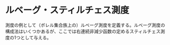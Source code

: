
# ルベーグ・スティルチェス測度

測度の例として（ボレル集合族上の）ルベーグ測度を定義する。ルベーグ測度の構成法はいくつかあるが、ここでは右連続非減少函数の定めるスティルチェス測度の1つとして与える。


<!-- 


\subsection{半環と測度}
測度について議論する上で恐らく最弱の集合族の1つが半環だろう。

\begin{Def}{}{}
集合$ S $において$ \mathscr{S}\subset 2^{S} $が次の3条件を満たすとき、$ \mathscr{S} $は$ S $上の半環であるという。
\begin{EnumCond}
\item $ \emptyset\in\mathscr{S} $である。
\item $ A, B\in\mathscr{S} $なら$ A\cap B\in\mathscr{S} $である。
\item $ A, B\in\mathscr{S} $なら有限個の互いに素な元$ C_{1}, \dotsc, C_{n}\in\mathscr{S} $を用いて$ A\backslash B=\bigsqcup_{i=1}^{n}C_{i} $と表せる。
\end{EnumCond}
\end{Def}

半加法族は半環であり、半環が全体集合$ S $を含むとき半加法族となる。

半加法族に対して成り立った補題が、半環上でも全く同じ証明により成立する。

\begin{Lem}{}{}
$ \mathscr{S}\subset 2^{S} $を半環とする。任意の$ A\in\mathscr{S} $及び$ A_{1}, \dotsc, A_{n}\in\mathscr{S} $に対し、
互いに素な$ B_{1}, \dotsc, B_{m}\in\mathscr{S} $が存在して
\[ A\backslash\bigcup_{i=1}^{n}A_{i}=\bigsqcup_{j=1}^{m}B_{j} \]
と表せる。
\end{Lem}

\begin{Def}{}{}
$ \mathscr{S}\subset 2^{S} $を半環とする。
集合函数$ \mu\colon\mathscr{S}\rightarrow\lbrack 0, \infty \rbrack $が正値かつ有限加法的であるとき、$ \mu $は半環$ \mathscr{S} $上の前測度という。
\end{Def}

次の命題も半加法族のときと全く同様に示すことができる。

\begin{Prop}{}{}
$ \mu $を半環$ \mathscr{S}\subset 2^{S} $上の前測度とする。次が成り立つ。
\begin{EnumCond}
\item $ A\in\mathscr{S} $及び互いに素な$ A_{1}, \dotsc, A_{n}\in\mathscr{S} $に対し、
\[ \bigsqcup_{i=1}^{n}A_{i}\subset A\Rightarrow\sum_{i=1}^{n}\mu( A_{i} )\le\mu( A ) \]
が成り立つ。
\item $ B\in\mathscr{S} $及び$ B_{1}, \dotsc, B_{n}\in\mathscr{S} $に対し、
\[ B\subset\bigcup_{i=1}^{n}B_{i}\Rightarrow\mu( B )\le\sum_{i=1}^{n}\mu( B_{i} ) \]
が成り立つ。
\end{EnumCond}

特に$ \mu $は単調かつ有限劣加法的である。
\end{Prop}

上の補題と命題から、次の命題を示すことができる。

\begin{Prop}{}{}
$ \mu $を半環$ \mathscr{S}\subset 2^{S} $上の前測度とする。$ \lbrace A_{n} \rbrace_{n\in\mathbb{N}}\subset\mathscr{S} $に対し、
互いに素な$ \lbrace D_{n} \rbrace_{n\in\mathbb{N}}\subset\mathscr{S} $が存在して、
\begin{align*}
\bigcup_{n\in\mathbb{N}}A_{n}&=\bigsqcup_{n\in\mathbb{N}}D_{n}, & \sum_{n\in\mathbb{N}}\mu( A_{n} )&\ge\sum_{n\in\mathbb{N}}\mu( D_{n} )
\end{align*}
を満たす。
\end{Prop}

\begin{proof}
（証明）$ B_{1}=A_{1}, B_{n+1}=A_{n+1}\backslash \bigcup_{i=1}^{n}A_{i} $とする。
補題より互いに素な$ D_{n, 1}, \dotsc, D_{n, m_{n}}\in\mathscr{S} $が存在して$ B_{n}=\bigsqcup_{i=1}^{m_{n}}D_{n, i} $と表せる。
このとき$ \bigcup_{n\in\mathbb{N}}=\bigsqcup_{n\in\mathbb{N}}B_{n} $が成り立つ。$ \mu $は単調かつ有限加法的なので
\[ \sum_{n\in\mathbb{N}}\mu( A_{n} )\ge\sum_{n\in\mathbb{N}}\mu( B_{n} )=\sum_{n\in\mathbb{N}}\sum_{i=1}^{m_{n}}\mu( D_{n, i} ) \]
となる。
\end{proof}

半環上の前測度に対する測度への拡張問題については以下の定理が成り立つ。

\begin{Thm}{カラテオドリの拡張定理}{}
$ \mu $は半環$ \mathscr{S}\subset 2^{S} $上の前測度とする。以下は同値である。
\begin{EnumEquiv}
\item $ \sigma\lbrack \mathscr{S} \rbrack $上の測度$ \widehat{\mu} $が存在して$ \widehat{\mu}|_{\mathscr{S}}=\mu $を満たす。
つまり$ A\in\mathscr{S} $なら$ \widehat{\mu}( A )=\mu( A ) $が成り立つ。
\item $ \mu $は弱可算劣加法的である。
\end{EnumEquiv}
\end{Thm}

\begin{proof}
（証明）ホップの拡張定理と同様に証明したい。まず外測度$ \widehat{\mu} $の構成に関しては、$ \mu $から誘導される外測度を考える。

次に$ \mathscr{S}\subset\mathscr{M}_{\widehat{\mu}} $を示したい。$ A\subset\mathscr{S} $及び$ E\subset S $を取る。
$ E $の被覆$ \mathscr{C}\subset\mathscr{S} $を取れば、$ \lbrace C\cap A : C\in\mathscr{C} \rbrace\subset\mathscr{S} $は$ E\cap A $の被覆となる。
また半環の定義より各$ C\in\mathscr{C} $に対して、互いに素な$ D^{C}_{1}, \dotsc, D^{C}_{n( C )}\in\mathscr{S} $が存在して$ C\backslash A=\bigsqcup_{i=1}^{n( C )}D^{C}_{i} $と表せる。
このとき$ \lbrace D^{C}_{i} : C\in\mathscr{C}, 1\le i \le n( C ) \rbrace\subset\mathscr{S} $は$ E\backslash A $の被覆となる。故に
\begin{align*}
\widehat{\mu}( E\cap A )+\widehat{\mu}( E\backslash A )&\le\sum_{C\in\mathscr{C}}\mu( C\cap A )+\sum_{C\in\mathscr{C}}\sum_{i=1}^{n( C )}\mu( D^{C}_{i} ) \\
&=\sum_{C\in\mathscr{C}}\left( \mu( C\cap A )+\sum_{i=1}^{n( C )}\mu( D^{C}_{i} ) \right)
\end{align*}
となる。このとき
\[ C=( C\cap A )\sqcup\bigsqcup_{i=1}^{n( C )}D^{C}_{i} \]
であるから、$ C\in\mathscr{S} $より$ \mu $の有限加法性が使えて結局
\[ \mu( C\cap A )+\sum_{i=1}^{n( C )}\mu( D^{C}_{i} )=\mu( C ) \]
が従う。

以上により$ \widehat{\mu} $は$ \sigma\lbrack \mathscr{S} \rbrack $上の測度となることが分かった。最後に$ \mathscr{S} $上での値を見てみよう。
まず$ A\in\mathscr{S} $に対して定義より$ \widehat{\mu}( A )\le\mu( A ) $が成り立つ。逆を示すために$ A $の被覆$ \mathscr{C}\subset\mathscr{S} $を取る。
先の命題より、互いに素な$ \lbrace D_{n} \rbrace_{n\in\mathbb{N}}\subset\mathscr{S} $が存在して
\begin{align*}
\bigcup_{C\in\mathscr{C}}C&=\bigsqcup_{n\in\mathbb{N}}D_{n}, & \sum_{C\in\mathscr{C}}\mu( C )&\ge\sum_{n\in\mathbb{N}}\mu( D_{n} )
\end{align*}
を満たす。$ \lbrace D_{n} \rbrace_{n\in\mathbb{N}}\subset\mathscr{S} $も$ A $の被覆となるから、$ \mu $の弱可算劣加法性及び単調性より
\[ \mu( A ) = \mu\left( \bigsqcup_{n\in\mathbb{N}}A\cap D_{n} \right) \le \sum_{n\in\mathbb{N}}\mu( A\cap D_{n} ) \le \sum_{n\in\mathbb{N}}\mu( D_{n} ) \le \sum_{C\in\mathscr{C}}\mu( C ) \]
を得る。右辺の下限を取れば$ \mu( A )\le\widehat{\mu}( A ) $が従う。$ \square $
\end{proof}

定理により、半環上の前測度に対しても、可算加法性、可算劣加法性、弱可算劣加法性は全て同値となる。




\subsection{スティルチェス測度}
この節では、ユークリッド空間$ \mathbb{R} $の通常の位相$ \mathcal{O} $において、ボレル集合族$ \sigma\lbrack \mathcal{O} \rbrack $上の測度として、スティルチェス測度の構成を行う。
一般論ではなく具体例に関する内容であることから、連続性の公理に始まる実数$ \mathbb{R} $の性質、あるいは距離空間としての位相的性質、そして解析的な連続性の扱い方などについては既知とする。
和書なら杉浦光夫「解析入門」が網羅的である。ここで用いる大事な性質を一つ挙げるならば、有界閉区間のコンパクト性である。
即ち、閉区間を任意個の開区間で覆ったとき、その中の有限個を選んで再び閉区間を覆うようにできる。コンパクト性については後の章で改めて議論する。

まず$ \mathcal{O} $は開区間から為る可算開基$ \mathcal{B}=\lbrace ( a, b ) : a, b\in\mathbb{Q}, a\lt b \rbrace $を持つ。
つまり第2可算公理を満たすのだが、$ \mathcal{O} $は測度論的には扱い難い。そこで次の集合族について考える。

\begin{Prop}{}{}
空集合及び左半開区間から為る集合を$ \mathscr{I}:=\lbrace ( a, b \rbrack : a, b\in\mathbb{R}, a\lt b \rbrace\cup\lbrace \emptyset \rbrace $とする。
このとき$ \mathscr{I} $は半環であり、$ \sigma\lbrack \mathcal{O} \rbrack=\sigma\lbrack \mathscr{I} \rbrack $を満たす。
\end{Prop}

\begin{proof}
（証明）$ \mathscr{I} $が半環となることは良いだろう。差集合を取るときが特殊で、$ ( a, b \rbrack\subset( c, d \rbrack $のときに限り
$ ( c, d \rbrack\backslash( a, b \rbrack=( c, a \rbrack\sqcup( b, d \rbrack $となるので$ \mathscr{I} $の元の非交叉有限和である。

$ ( a, b \rbrack\in\mathscr{I} $に対し、$ a\lt c\lt b $なる$ c\in\mathbb{Q} $を取る。
また数列$ ( a_{n} )_{n\in\mathbb{N}}, ( b_{n} )_{n\in\mathbb{N}}\subset\mathbb{Q} $を、$ a_{n}\searrow a, b_{n}\searrow b, a\lt a_{n}\lt c\lt b\lt b_{n} $を満たすように取る。このとき
\[ ( a, b \rbrack=\left( \bigcap_{n\in\mathbb{N}}( c, b_{n} ) \right)\cup\left( \bigcup_{n\in\mathbb{N}}( a_{n}, c ) \right) \]
であるから、$ ( a, b \rbrack\in\sigma\lbrack \mathcal{B} \rbrack $を得る。

逆に$ ( a, b )\in\mathcal{B} $に対し、数列$ ( b_{n} )_{n\in\mathbb{N}}\subset\mathbb{Q} $を$ a\lt b_{n} \lt b $を満たすように取る。このとき
\[ ( a, b )=\bigcup_{n\in\mathbb{N}}( a, b_{n} \rbrack \]
であるから、$ ( a, b )\in\sigma\lbrack \mathscr{I} \rbrack $を得る。$ \square $
\end{proof}

以下ボレル集合族$ \sigma\lbrack \mathcal{O} \rbrack=\sigma\lbrack \mathcal{B} \rbrack=\sigma\lbrack \mathscr{I} \rbrack $のことを$ \mathscr{B}( \mathbb{R} ) $で表す。

\begin{Prop}{}{}
$ \varphi\colon\mathbb{R}\rightarrow\mathbb{R} $は右連続な非減少函数とする。$ ( a, b \rbrack\in\mathscr{I} $に対し
\[ \mu( ( a, b \rbrack ):=\varphi( b )-\varphi( a ) \]
と定めると、$ \mu $は半環$ \mathscr{I} $上の前測度となる。
\end{Prop}

\begin{proof}
（証明）$ \mu $が有限加法的であることは明らかだろう。
実際$ ( a, b \rbrack=( a_{1}, b_{1} \rbrack\sqcup\dotsm( a_{n}, b_{n} \rbrack $とすると、$ a_{1}=a, a_{n+1}=b_{n}, b_{n}=b $より、
\begin{align*}
\mu( ( a, b \rbrack ) &= \varphi( b )-\varphi( a ) \\
&= ( \varphi( b_{n} )-\varphi( a_{n} ) )+\dotsm+( \varphi( b_{1} )-\varphi( a_{1} ) ) \\
&= \mu( ( a_{n}, b_{n} \rbrack )+\dotsm+\mu( ( a_{1}, b_{1} \rbrack )
\end{align*}
が成り立つ。

$ \mu $が弱可算劣加法的であることを示そう。$ ( a, b \rbrack=\bigsqcup_{n\in\mathbb{N}}( a_{n}, b_{n} \rbrack $とする。
$ \varepsilon\gt 0 $とする。$ \varphi $は右連続だから、十分小さな$ \delta, \delta_{n} \gt 0 $を取り、
\begin{align*}
\varphi( a+\delta )-\varphi( a )&\lt\frac{\varepsilon}{2}, & \varphi( b_{n}+\delta_{n} )-\varphi( b_{n} )\lt\frac{\varepsilon}{2^{n+1}}
\end{align*}
を満たすようにできる。$ \lbrack a+\delta, b \rbrack\subset\bigcup_{n\in\mathbb{N}}( a_{n}, b_{n}+\delta_{n} ) $より、
コンパクト性から有限集合$ F\subset\mathbb{N} $を選び、特に$ ( a+\delta, b \rbrack\subset\bigcup_{n\in F}( a_{n}, b_{n}+\delta_{n} \rbrack $が成り立つようにできる。
$ \mu $は半環$ \mathscr{I} $上の前測度だから、
\begin{align*}
\mu( ( a, b \rbrack ) &= \varphi( b )-\varphi( a ) \\
&\lt \varphi( b )-\varphi( a+\delta )+\frac{\varepsilon}{2} \\
&= \mu( ( a+\delta, b \rbrack )+\frac{\varepsilon}{2} \\
&\le\sum_{n\in F}\mu( ( a_{n}, b_{n}+\delta_{n} \rbrack )+\frac{\varepsilon}{2} \\
&\lt \sum_{n\in F}\mu( ( a_{n}, b_{n} \rbrack )+\varepsilon \\
&\le \sum_{n\in\mathbb{N}}\mu( ( a_{n}, b_{n} \rbrack )+\varepsilon
\end{align*}
を得る。$ \varepsilon $は任意だから、$ \mu $の弱可算劣加法性が従う。$ \square $
\end{proof}

拡張定理より$ \mathscr{B}( \mathbb{R} ) $上の測度であり、$ \mathscr{I} $上で$ \mu $と一致するものが存在する。
特に$ \mu $は$ \sigma $-有限なので、拡張された測度も$ \sigma $-有限である。更に$ \mathscr{I} $は有限交叉で閉じるので、このような測度は一意的である。

\begin{Def}{}{}
右連続な非減少函数$ \varphi\colon\mathbb{R}\rightarrow\mathbb{R} $に対し、$ \mathscr{B}( \mathbb{R} ) $上の$ \sigma $-有限な測度で、
$ ( a, b \rbrack\in\mathscr{I} $に対して$ \mu( ( a, b \rbrack )=\varphi( b )-\varphi( a ) $となるものを、
（ボレル集合族$ \mathscr{B}( \mathbb{R} ) $上の）スティルチェス測度（Stieltjes measure）と呼ぶ。

特に$ \varphi( x )=x $のとき、（ボレル集合族$ \mathscr{B}( \mathbb{R} ) $上の）ルベーグ測度（Lebesgue measure）と呼ぶ。
\end{Def}

-->
